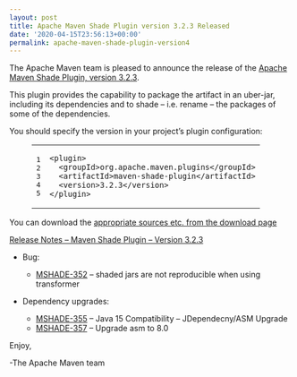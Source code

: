 ```yaml
---
layout: post
title: Apache Maven Shade Plugin version 3.2.3 Released
date: '2020-04-15T23:56:13+00:00'
permalink: apache-maven-shade-plugin-version4
---
```

<div class="entry-content"><p>The Apache Maven team is pleased to announce the release of the <a href="http://maven.apache.org/plugins/maven-shade-plugin/">Apache
Maven Shade Plugin, version 3.2.3</a>.</p>

<p>This plugin provides the capability to package the artifact in an uber-jar,
including its dependencies and to shade &ndash; i.e. rename &ndash; the packages of some of
the dependencies.</p>

<p>You should specify the version in your project&rsquo;s plugin configuration:</p>

<figure class='code'><figcaption><span></span></figcaption><div class="highlight"><table><tr><td class="gutter"><pre class="line-numbers"><span class='line-number'>1</span>
<span class='line-number'>2</span>
<span class='line-number'>3</span>
<span class='line-number'>4</span>
<span class='line-number'>5</span>
</pre></td><td class='code'><pre><code class='xml'><span class='line'><span class="nt">&lt;plugin&gt;</span>
</span><span class='line'>  <span class="nt">&lt;groupId&gt;</span>org.apache.maven.plugins<span class="nt">&lt;/groupId&gt;</span>
</span><span class='line'>  <span class="nt">&lt;artifactId&gt;</span>maven-shade-plugin<span class="nt">&lt;/artifactId&gt;</span>
</span><span class='line'>  <span class="nt">&lt;version&gt;</span>3.2.3<span class="nt">&lt;/version&gt;</span>
</span><span class='line'><span class="nt">&lt;/plugin&gt;</span>
</span></code></pre></td></tr></table></div></figure>


<p>You can download the <a href="https://maven.apache.org/shared/maven-archiver/download.cgi">appropriate sources etc. from the download page</a></p>

<!-- more -->


<p><a href="https://issues.apache.org/jira/secure/ReleaseNote.jspa?projectId=12317921&amp;version=12346981">Release Notes &ndash; Maven Shade Plugin &ndash; Version 3.2.3</a></p>

<ul>
<li><p>Bug:</p>

<ul>
<li><a href="https://issues.apache.org/jira/browse/MSHADE-352">MSHADE-352</a> &ndash; shaded jars are not reproducible when using transformer</li>
</ul>
</li>
<li><p>Dependency upgrades:</p>

<ul>
<li><a href="https://issues.apache.org/jira/browse/MSHADE-355">MSHADE-355</a> &ndash; Java 15 Compatibility &ndash; JDependecny/ASM Upgrade</li>
<li><a href="https://issues.apache.org/jira/browse/MSHADE-357">MSHADE-357</a> &ndash; Upgrade asm to 8.0</li>
</ul>
</li>
</ul>


<p>Enjoy,</p>

<p>-The Apache Maven team</p>
</div>
